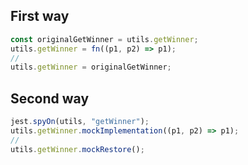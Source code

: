## First way
```js
const originalGetWinner = utils.getWinner;
utils.getWinner = fn((p1, p2) => p1);
// 
utils.getWinner = originalGetWinner;
```

## Second way
```js
jest.spyOn(utils, "getWinner");
utils.getWinner.mockImplementation((p1, p2) => p1);
//
utils.getWinner.mockRestore();
```
